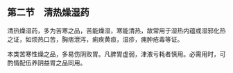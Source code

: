 ## 第二节　清热燥湿药

清热燥湿药，多为苦寒之品，苦能燥湿，寒能清热，故常用于湿热内蕴或湿邪化热之证，如烦热口苦，胸痞泄泻，痢疾黄疸，湿疹，痈肿疮毒等证。

本类苦寒性燥之品，多易伤阴败胃。凡脾胃虚弱，津液亏耗者慎用。必需用时，可酌情配伍养阴益胃之品同用。
